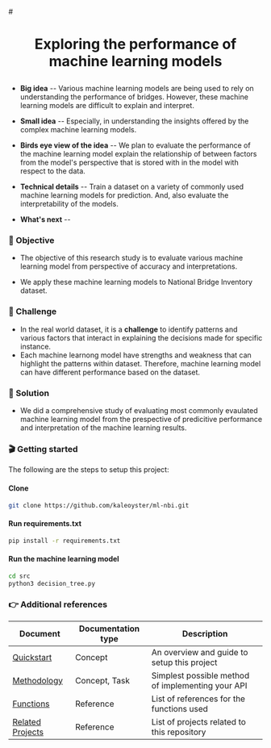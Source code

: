 #<h1 align='center'>
  Exploring the performance of machine learning models
</h1>

- **Big idea** -- Various machine learning models are being used to rely on understanding the performance of bridges. However, these machine learning models are difficult to explain and interpret.
- **Small idea** -- Especially, in understanding the insights offered by the complex machine learning models.

- **Birds eye view of the idea** -- We plan to evaluate the performance of the machine learning model explain the relationship of between factors from the model's perspective that is stored with in the model with respect to the data. 

- **Technical details** --  Train a dataset on a variety of commonly used machine learning models for prediction. And, also evaluate the interpretability of the models.

- **What's next** -- 

### 🎯 Objective
- The objective of this research study is to evaluate various machine learning model from perspective of accuracy and interpretations.
* We apply these machine learning models to National Bridge Inventory dataset.

### 💪 Challenge
- In the real world dataset, it is a **challenge** to identify patterns and various factors that interact in explaining the decisions made for specific instance.
- Each machine learnong model have strengths and weakness that can highlight the patterns within dataset. Therefore, machine learning model can have different performance based on the dataset.

### 🧪 Solution
- We did a comprehensive study of evaluating most commonly evaulated machine learning model from the prespective of predicitive performance and interpretation of the machine learning results.  

### 🎬 Getting started
The following are the steps to setup this project:

####  Clone
```zsh
git clone https://github.com/kaleoyster/ml-nbi.git
```

#### Run requirements.txt

```zsh
pip install -r requirements.txt
```

#### Run the machine learning model

```zsh
cd src
python3 decision_tree.py
```

### 👉 Additional references
| Document      | Documentation type | Description |
| ------------- | ------------------ | ----------- |
| [Quickstart](docs/quickstart.md) | Concept | An overview and guide to setup this project |
| [Methodology](docs/methodology.md) | Concept, Task | Simplest possible method of implementing your API |
| [Functions](docs/functions.md) | Reference | List of references for the functions used|
| [Related Projects](docs/related-projects.md) | Reference | List of projects related to this repository |

